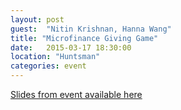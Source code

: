 ```yaml
---
layout: post
guest:  "Nitin Krishnan, Hanna Wang"
title: "Microfinance Giving Game"
date:   2015-03-17 18:30:00
location: "Huntsman"
categories: event
---
```


[Slides from event available here](https://docs.google.com/presentation/d/1xfGHaUpwsUYnwe9L4mWL9z4p-kJuT4sAdpjLlmBEVw8/edit#slide=id.p)

